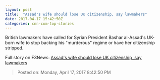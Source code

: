 ```yaml
---
layout: post
title:  "Assad's wife should lose UK citizenship, say lawmakers"
date: 2017-04-17 15:42:50Z
categories: cnn-com-top-stories
---
```


British lawmakers have called for Syrian President Bashar al-Assad's UK-born wife to stop backing his "murderous" regime or have her citizenship stripped.


Full story on F3News: [Assad's wife should lose UK citizenship, say lawmakers](http://www.f3nws.com/n/DcsMDG)

> Posted on: Monday, April 17, 2017 8:42:50 PM
